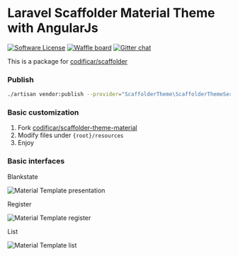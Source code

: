 # Laravel Scaffolder Material Theme with AngularJs
[![Software License](https://img.shields.io/badge/license-MIT-blue.svg?style=flat-square)](LICENSE)
[![Waffle board](https://img.shields.io/badge/board-on%20waffle-blue.svg?style=flat-square)](https://waffle.io/codificar/scaffolder-theme-material)
[![Gitter chat](https://img.shields.io/badge/chat-on%20gitter-blue.svg?style=flat-square)](https://gitter.im/codificar/scaffolder-theme-material)

This is a package for [codificar/scaffolder](https://github.com/codificar/scaffolder)

### Publish
```bash
./artisan vendor:publish --provider="ScaffolderTheme\ScaffolderThemeServiceProvider" --force
````

### Basic customization
1. Fork [codificar/scaffolder-theme-material](https://github.com/codificar/scaffolder-theme-material)
2. Modify files under `{root}/resources`
3. Enjoy

<!-- ### Advanced customization
1. Fork [codificar/scaffolder-theme-material](https://github.com/codificar/scaffolder-theme-material)
2. Modify or add files under `{root}/resources`
3. Make the changes needed to files under `{root}/src/ScaffolderTheme`
4. Fork [codificar/scaffolder](https://github.com/codificar/scaffolder)
5. Wire up things
6. Enjoy -->
### Basic interfaces

Blankstate 

![Material Template presentation](https://cloud.githubusercontent.com/assets/4041128/24418077/210d3cfa-13c1-11e7-8179-a4806e77768a.png)

Register 

![Material Template register](https://cloud.githubusercontent.com/assets/4041128/24417834/51d3f8e8-13c0-11e7-98bf-209ba2a39b22.png)

List 

![Material Template list](https://cloud.githubusercontent.com/assets/4041128/24417850/61dd2cdc-13c0-11e7-9394-6c0d26a6c659.png)
